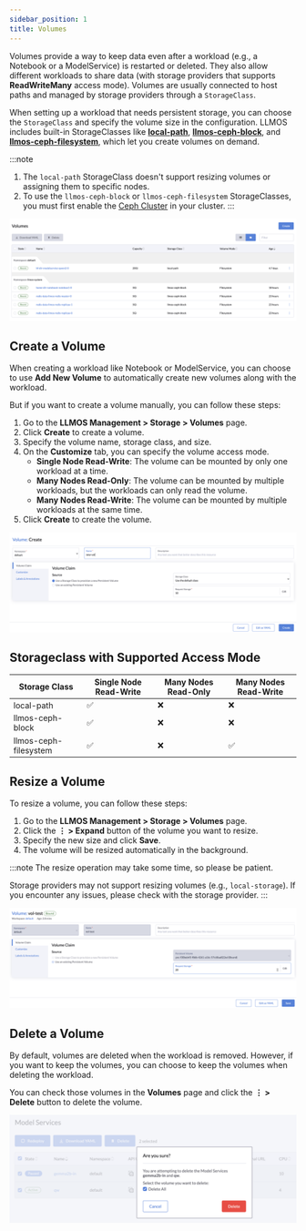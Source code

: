 ```yaml
---
sidebar_position: 1
title: Volumes
---
```


Volumes provide a way to keep data even after a workload (e.g., a Notebook or a ModelService) is restarted or deleted. They also allow different workloads to share data (with storage providers that supports **ReadWriteMany** access mode). Volumes are usually connected to host paths and managed by storage providers through a `StorageClass`.

When setting up a workload that needs persistent storage, you can choose the `StorageClass` and specify the volume size in the configuration. LLMOS includes built-in StorageClasses like **[local-path](https://github.com/rancher/local-path-provisioner)**, **[llmos-ceph-block](https://rook.io/docs/rook/latest-release/Storage-Configuration/Block-Storage-RBD/block-storage/)**, and **[llmos-ceph-filesystem](https://rook.io/docs/rook/latest-release/Storage-Configuration/Shared-Filesystem-CephFS/filesystem-storage/)**, which let you create volumes on demand.

:::note
1. The `local-path` StorageClass doesn't support resizing volumes or assigning them to specific nodes.
2. To use the `llmos-ceph-block` or `llmos-ceph-filesystem` StorageClasses, you must first enable the [Ceph Cluster](./system-storage#enabling-ceph-storage) in your cluster.
:::

![Volume List](/img/docs/volume-list.png)

## Create a Volume

When creating a workload like Notebook or ModelService, you can choose to use **Add New Volume** to automatically create new volumes along with the workload.

But if you want to create a volume manually, you can follow these steps:

1. Go to the **LLMOS Management > Storage > Volumes** page.
2. Click **Create** to create a volume.
3. Specify the volume name, storage class, and size.
4. On the **Customize** tab, you can specify the volume access mode.
   - **Single Node Read-Write**: The volume can be mounted by only one workload at a time.
   - **Many Nodes Read-Only**: The volume can be mounted by multiple workloads, but the workloads can only read the volume.
   - **Many Nodes Read-Write**: The volume can be mounted by multiple workloads at the same time.
5. Click **Create** to create the volume.

![Volume Create](/img/docs/volume-create.png)

## Storageclass with Supported Access Mode

| Storage Class         | Single Node Read-Write  | Many Nodes Read-Only | Many Nodes Read-Write  |
|-----------------------|-------------------------|----------------------|------------------------|
| local-path            | ✅                      | ❌                   | ❌                    |
| llmos-ceph-block      | ✅                      | ❌                   | ❌                    |
| llmos-ceph-filesystem | ✅                      | ❌                   | ✅                    |

## Resize a Volume

To resize a volume, you can follow these steps:
1. Go to the **LLMOS Management > Storage > Volumes** page.
2. Click the **⋮ > Expand** button of the volume you want to resize.
3. Specify the new size and click **Save**.
4. The volume will be resized automatically in the background.

:::note
The resize operation may take some time, so please be patient.

Storage providers may not support resizing volumes (e.g., `local-storage`). If you encounter any issues, please check with the storage provider.
:::

![Volume Resize](/img/docs/volume-resize.png)

## Delete a Volume

By default, volumes are deleted when the workload is removed. However, if you want to keep the volumes, you can choose to keep the volumes when deleting the workload.

You can check those volumes in the **Volumes** page and click the **⋮ > Delete** button to delete the volume.

![Volume Delete Prompt](/img/docs/volume-delete-prompt.png)